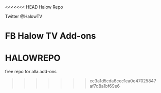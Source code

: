 <<<<<<< HEAD
Halow Repo 

Twitter
@HalowTV

FB 
Halow TV Add-ons
=======
# HALOWREPO
free repo för alla add-ons
>>>>>>> cc3a1d5cda6cec1ea0e47025847af7d8a1bf69e6
